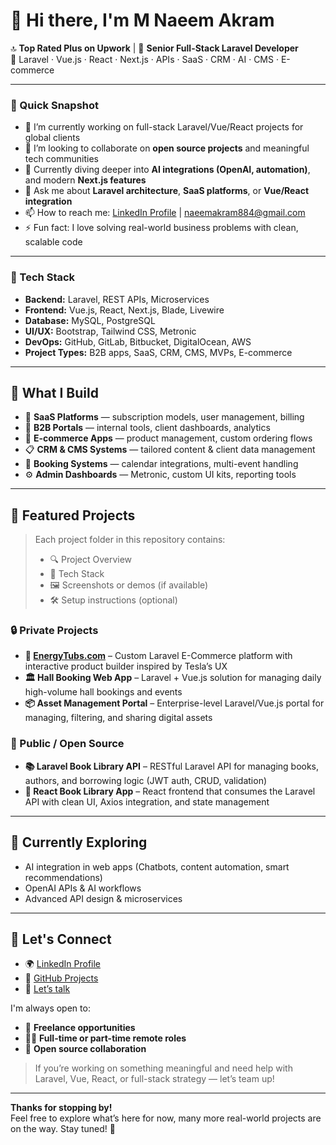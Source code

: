 # 👋 Hi there, I'm M Naeem Akram

🔝 **Top Rated Plus on Upwork** | 💼 **Senior Full-Stack Laravel Developer**  
🚀 Laravel · Vue.js · React · Next.js · APIs · SaaS · CRM · AI · CMS · E-commerce

---

### 🚀 Quick Snapshot

- 🔭 I’m currently working on full-stack Laravel/Vue/React projects for global clients
- 👯 I’m looking to collaborate on **open source projects** and meaningful tech communities
- 🌱 Currently diving deeper into **AI integrations (OpenAI, automation)**, and modern **Next.js features**
- 💬 Ask me about **Laravel architecture**, **SaaS platforms**, or **Vue/React integration**
- 📫 How to reach me: [LinkedIn Profile](https://www.linkedin.com/in/muhammad-naeem-akram/) | [naeemakram884@gmail.com](mailto:naeemakram884@gmail.com)
- ⚡ Fun fact: I love solving real-world business problems with clean, scalable code

---

### 🧠 Tech Stack

- **Backend:** Laravel, REST APIs, Microservices  
- **Frontend:** Vue.js, React, Next.js, Blade, Livewire  
- **Database:** MySQL, PostgreSQL  
- **UI/UX:** Bootstrap, Tailwind CSS, Metronic  
- **DevOps:** GitHub, GitLab, Bitbucket, DigitalOcean, AWS  
- **Project Types:** B2B apps, SaaS, CRM, CMS, MVPs, E-commerce

---

## 🚀 What I Build

- 🧠 **SaaS Platforms** — subscription models, user management, billing
- 🏢 **B2B Portals** — internal tools, client dashboards, analytics
- 🛒 **E-commerce Apps** — product management, custom ordering flows
- 📋 **CRM & CMS Systems** — tailored content & client data management
- 📆 **Booking Systems** — calendar integrations, multi-event handling
- ⚙️ **Admin Dashboards** — Metronic, custom UI kits, reporting tools

---

## 📌 Featured Projects

> Each project folder in this repository contains:
> - 🔍 Project Overview  
> - 🧰 Tech Stack  
> - 🖼️ Screenshots or demos (if available)  
> - 🛠️ Setup instructions (optional)

### 🔒 Private Projects
- **🛁 [EnergyTubs.com](https://energytubs.com/)** – Custom Laravel E-Commerce platform with interactive product builder inspired by Tesla’s UX
- **🏛️ Hall Booking Web App** – Laravel + Vue.js solution for managing daily high-volume hall bookings and events
- **📦 Asset Management Portal** – Enterprise-level Laravel/Vue.js portal for managing, filtering, and sharing digital assets

### 🧪 Public / Open Source
- **📚 Laravel Book Library API** – RESTful Laravel API for managing books, authors, and borrowing logic (JWT auth, CRUD, validation)
- **📘 React Book Library App** – React frontend that consumes the Laravel API with clean UI, Axios integration, and state management

---

## 🚀 Currently Exploring

- AI integration in web apps (Chatbots, content automation, smart recommendations)
- OpenAI APIs & AI workflows
- Advanced API design & microservices

---

## 🤝 Let's Connect

- 🌍 [LinkedIn Profile](https://www.linkedin.com/in/muhammad-naeem-akram/)
- 🐙 [GitHub Projects](https://github.com/your-github)
- 💬 [Let’s talk](mailto:naeemakram884@gmail.com)

I'm always open to:
- 🌟 **Freelance opportunities**
- 👨‍💻 **Full-time or part-time remote roles**
- 🤝 **Open source collaboration**

> If you’re working on something meaningful and need help with Laravel, Vue, React, or full-stack strategy — let’s team up!

---

**Thanks for stopping by!**  
Feel free to explore what’s here for now, many more real-world projects are on the way. Stay tuned! 🚀


